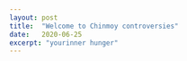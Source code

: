 ```yaml
---
layout: post
title:  "Welcome to Chinmoy controversies"
date:   2020-06-25
excerpt: "yourinner hunger"
---
```

